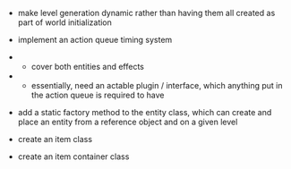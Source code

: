 * make level generation dynamic rather than having them all created as part of world initialization

* implement an action queue timing system
* * cover both entities and effects
* * essentially, need an actable plugin / interface, which anything put in the action queue is required to have

* add a static factory method to the entity class, which can create and place an entity from a reference object and on a given level

* create an item class

* create an item container class
